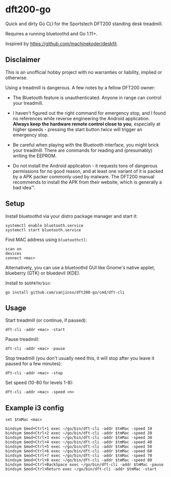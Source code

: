 # dft200-go

Quick and dirty Go CLI for the Sportstech DFT200 standing desk treadmill.

Requires a running bluetoothd and Go 1.11+.

Inspired by https://github.com/machinekoder/deskfit.

## Disclaimer

This is an unofficial hobby project with no warranties or liability, implied or otherwise.

Using a treadmill is dangerous. A few notes by a fellow DFT200 owner:

- The Bluetooth feature is unauthenticated. Anyone in range can control your treadmill.

- I haven't figured out the right command for emergency stop, and I found no references
  while reverse engineering the Android application. **Always keep the hardware remote control close to you**,
  especially at higher speeds - pressing the start button *twice* will trigger an emergency stop.
  
- Be careful when playing with the Bluetooth interface, you might brick your treadmill.
  There are commands for reading and (presumably) writing the EEPROM.
  
- Do not install the Android application - it requests tons of dangerous permissions for no
  good reason, and at least one variant of it is packed by a APK packer commonly used by malware.
  The DFT200 manual recommends to install the APK from their website,
  which is generally a bad idea™.

## Setup 

Install bluetoothd via your distro package manager and start it:

    systemctl enable bluetooth.service
    systemctl start bluetooth.service

Find MAC address using `bluetoothctl`:

    scan on
    devices
    connect <mac>
    
Alternatively, you can use a bluetoothd GUI like Gnome's native applet, blueberry (GTK) or bluedevil (KDE).

Install to `$GOPATH/bin`:

    go install github.com/sanjinso/dft200-go/cmd/dft-cli

## Usage

Start treadmill (or continue, if paused):

    dft-cli -addr <mac> -start
    
Pause treadmill:

    dft-cli -addr <mac> -pause
    
Stop treadmill (you don't usually need this, 
it will stop after you leave it paused for a few minutes):

    dft-cli -addr <mac> -stop

Set speed (10-80 for levels 1-8):

    dft-cli -addr <mac> -speed <n>

## Example i3 config

```
set $tmMac <mac>

bindsym $mod+Ctrl+1 exec ~/go/bin/dft-cli -addr $tmMac -speed 10
bindsym $mod+Ctrl+2 exec ~/go/bin/dft-cli -addr $tmMac -speed 20
bindsym $mod+Ctrl+3 exec ~/go/bin/dft-cli -addr $tmMac -speed 30
bindsym $mod+Ctrl+4 exec ~/go/bin/dft-cli -addr $tmMac -speed 40
bindsym $mod+Ctrl+5 exec ~/go/bin/dft-cli -addr $tmMac -speed 50
bindsym $mod+Ctrl+6 exec ~/go/bin/dft-cli -addr $tmMac -speed 60
bindsym $mod+Ctrl+7 exec ~/go/bin/dft-cli -addr $tmMac -speed 70
bindsym $mod+Ctrl+8 exec ~/go/bin/dft-cli -addr $tmMac -speed 80
bindsym $mod+Ctrl+BackSpace exec ~/go/bin/dft-cli -addr $tmMac -pause
bindsym $mod+Ctrl+Return exec ~/go/bin/dft-cli -addr $tmMac -start
```
 
